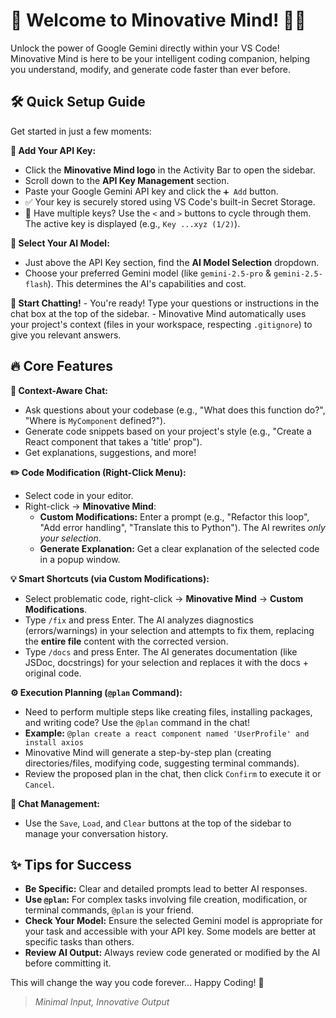 # 🚀 Welcome to Minovative Mind! 🧠✨

Unlock the power of Google Gemini directly within your VS Code! Minovative Mind is here to be your intelligent coding companion, helping you understand, modify, and generate code faster than ever before.

## 🛠️ Quick Setup Guide

Get started in just a few moments:

**🔑 Add Your API Key:**

- Click the **Minovative Mind logo** in the Activity Bar to open the sidebar.
- Scroll down to the **API Key Management** section.
- Paste your Google Gemini API key and click the `➕ Add` button.
- ✅ Your key is securely stored using VS Code's built-in Secret Storage.
- 🔄 Have multiple keys? Use the `<` and `>` buttons to cycle through them. The active key is displayed (e.g., `Key ...xyz (1/2)`).

**🤖 Select Your AI Model:**

- Just above the API Key section, find the **AI Model Selection** dropdown.
- Choose your preferred Gemini model (like `gemini-2.5-pro` & `gemini-2.5-flash`). This determines the AI's capabilities and cost.

**💬 Start Chatting!** - You're ready! Type your questions or instructions in the chat box at the top of the sidebar. - Minovative Mind automatically uses your project's context (files in your workspace, respecting `.gitignore`) to give you relevant answers.

## 🔥 Core Features

**🧠 Context-Aware Chat:**

- Ask questions about your codebase (e.g., "What does this function do?", "Where is `MyComponent` defined?").
- Generate code snippets based on your project's style (e.g., "Create a React component that takes a 'title' prop").
- Get explanations, suggestions, and more!

**✏️ Code Modification (Right-Click Menu):**

- Select code in your editor.
- Right-click -> **Minovative Mind**:
  - **Custom Modifications:** Enter a prompt (e.g., "Refactor this loop", "Add error handling", "Translate this to Python"). The AI rewrites _only your selection_.
  - **Generate Explanation:** Get a clear explanation of the selected code in a popup window.

**💡 Smart Shortcuts (via Custom Modifications):**

- Select problematic code, right-click -> **Minovative Mind** -> **Custom Modifications**.
- Type `/fix` and press Enter. The AI analyzes diagnostics (errors/warnings) in your selection and attempts to fix them, replacing the **entire file** content with the corrected version.
- Type `/docs` and press Enter. The AI generates documentation (like JSDoc, docstrings) for your selection and replaces it with the docs + original code.

**⚙️ Execution Planning (`@plan` Command):**

- Need to perform multiple steps like creating files, installing packages, and writing code? Use the `@plan` command in the chat!
- **Example:** `@plan create a react component named 'UserProfile' and install axios`
- Minovative Mind will generate a step-by-step plan (creating directories/files, modifying code, suggesting terminal commands).
- Review the proposed plan in the chat, then click `Confirm` to execute it or `Cancel`.

**💾 Chat Management:**

- Use the `Save`, `Load`, and `Clear` buttons at the top of the sidebar to manage your conversation history.

## ✨ Tips for Success

- **Be Specific:** Clear and detailed prompts lead to better AI responses.
- **Use `@plan`:** For complex tasks involving file creation, modification, or terminal commands, `@plan` is your friend.
- **Check Your Model:** Ensure the selected Gemini model is appropriate for your task and accessible with your API key. Some models are better at specific tasks than others.
- **Review AI Output:** Always review code generated or modified by the AI before committing it.

This will change the way you code forever... Happy Coding! 🎉

> _Minimal Input, Innovative Output_
